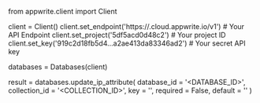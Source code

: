 from appwrite.client import Client

client = Client()
client.set_endpoint('https://<REGION>.cloud.appwrite.io/v1') # Your API Endpoint
client.set_project('5df5acd0d48c2') # Your project ID
client.set_key('919c2d18fb5d4...a2ae413da83346ad2') # Your secret API key

databases = Databases(client)

result = databases.update_ip_attribute(
    database_id = '<DATABASE_ID>',
    collection_id = '<COLLECTION_ID>',
    key = '',
    required = False,
    default = ''
)
